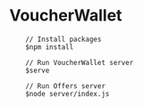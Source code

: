 # VoucherWallet

```
	// Install packages
	$npm install

	// Run VoucherWallet server
	$serve

	// Run Offers server
	$node server/index.js
``` 

